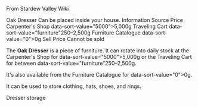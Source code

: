 From Stardew Valley Wiki

Oak Dresser Can be placed inside your house. Information Source Price Carpenter's Shop data-sort-value="5000"&gt;5,000g Traveling Cart data-sort-value="furniture"250–2,500g Furniture Catalogue data-sort-value="0"&gt;0g Sell Price Cannot be sold

The **Oak Dresser** is a piece of furniture. It can rotate into daily stock at the Carpenter's Shop for data-sort-value="5000"&gt;5,000g or the Traveling Cart for between data-sort-value="furniture"250–2,500g.

It's also available from the Furniture Catalogue for data-sort-value="0"&gt;0g.

It can be used to store clothing, hats, shoes, and rings.

Dresser storage